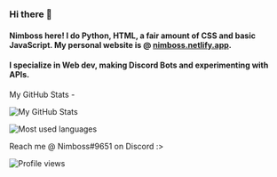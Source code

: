 ### Hi there 👋

#### Nimboss here! I do Python, HTML, a fair amount of CSS and basic JavaScript. My personal website is @ [nimboss.netlify.app](https://nimboss.netlify.app).

#### I specialize in Web dev, making Discord Bots and experimenting with APIs.

My GitHub Stats -

![My GitHub Stats](https://github-readme-stats.vercel.app/api?username=ImNimboss&theme=github_dark&countprivate=true)

![Most used languages](https://github-readme-stats.vercel.app/api/top-langs/?username=ImNimboss&theme=github_dark)

Reach me @ Nimboss#9651 on Discord :>

![Profile views](https://komarev.com/ghpvc/?username=ImNImboss)
